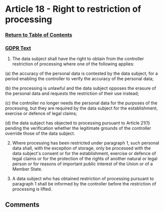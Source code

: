 # Article 18 - Right to restriction of processing

### [Return to Table of Contents](https://github.com/mitmedialab/Consent-HackDay/blob/master/Legal/GDPR%20Markdown/Table%20of%20Contents.md)

### [GDPR Text](https://eur-lex.europa.eu/legal-content/EN/TXT/HTML/?uri=CELEX:32016R0679&from=EN#d1e2700-1-1)

1.   The data subject shall have the right to obtain from the controller restriction of processing where one of the following applies:

(a)
the accuracy of the personal data is contested by the data subject, for a period enabling the controller to verify the accuracy of the personal data;

(b)
the processing is unlawful and the data subject opposes the erasure of the personal data and requests the restriction of their use instead;

(c)
the controller no longer needs the personal data for the purposes of the processing, but they are required by the data subject for the establishment, exercise or defence of legal claims;

(d)
the data subject has objected to processing pursuant to Article 21(1) pending the verification whether the legitimate grounds of the controller override those of the data subject.

2.   Where processing has been restricted under paragraph 1, such personal data shall, with the exception of storage, only be processed with the data subject's consent or for the establishment, exercise or defence of legal claims or for the protection of the rights of another natural or legal person or for reasons of important public interest of the Union or of a Member State.

3.   A data subject who has obtained restriction of processing pursuant to paragraph 1 shall be informed by the controller before the restriction of processing is lifted.

## Comments
